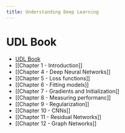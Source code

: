 ```yaml
---
title: Understanding Deep Learning
---
```

# UDL Book
- [UDL Book](https://udlbook.github.io/udlbook/)
- [[Chapter 1 - Introduction]]
- [[Chapter 4 - Deep Neural Networks]]
- [[Chapter 5 - Loss functions]]
- [[Chapter 6 - Fitting models]]
- [[Chapter 7 - Gradients and Initialization]]
- [[Chapter 8 - Measuring performanc]]
- [[Chapter 9 - Regularization]]
- [[Chapter 10 - CNNs]]
- [[Chapter 11 - Residual Networks]]
- [[Chapter 12 - Graph Networks]]